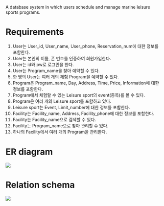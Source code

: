 A database system in which users schedule and manage marine leisure sports programs.

# Requirements
1. User는 User_id, User_name, User_phone, Reservation_num에 대한 정보를 포함한다.
2. User는 본인의 이름, 폰 번호를 인증하여 회원가입한다.
3. User는 id와 pw로 로그인을 한다.
4. User는 Program_name을 찾아 예약할 수 있다.
5. 한 명의 User는 여러 개의 체험 Program을 예약할 수 있다.
6. Program은 Program_name, Day, Address, Time, Price, Information에 대한 정보를 포함한다.
7. Program에서 체험할 수 있는 Leisure sport의 event(종목)를 볼 수 있다.
8. Program은 여러 개의 Leisure sport를 포함하고 있다.
9. Leisure sport는 Event, Limit_number에 대한 정보를 포함한다.
10. Facility는 Facility_name, Address, Facility_phone에 대한 정보를 포함한다.
11. Facility는 Facility_name으로 검색할 수 있다.
12. Facility는 Program_name으로 찾아 관리할 수 있다.
13. 하나의 Facility에서 여러 개의 Program을 관리한다.

# ER diagram
<div>
  <img src="https://user-images.githubusercontent.com/31759437/69545755-bce81b00-0fd5-11ea-9d1a-59814543cdad.png">
</div>

# Relation schema
<div>
  <img src="https://user-images.githubusercontent.com/31759437/69545870-fcaf0280-0fd5-11ea-9f35-446ff1e2c648.png">
</div>
